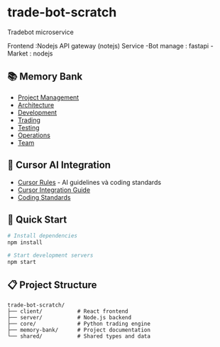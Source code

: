 # trade-bot-scratch

Tradebot microservice

Frontend :Nodejs
API gateway (notejs)
Service
-Bot manage : fastapi
-Market : nodejs

## 📚 Memory Bank
- [Project Management](./memory-bank/project-management/)
- [Architecture](./memory-bank/architecture/)
- [Development](./memory-bank/development/)
- [Trading](./memory-bank/trading/)
- [Testing](./memory-bank/testing/)
- [Operations](./memory-bank/operations/)
- [Team](./memory-bank/team/)

## 🤖 Cursor AI Integration
- [Cursor Rules](./.cursorrules) - AI guidelines và coding standards
- [Cursor Integration Guide](./memory-bank/development/coding-standards/cursor-integration.md)
- [Coding Standards](./memory-bank/development/coding-standards/coding-standards.md)

## 🚀 Quick Start
```bash
# Install dependencies
npm install

# Start development servers
npm start
```

## 📋 Project Structure
```
trade-bot-scratch/
├── client/           # React frontend
├── server/           # Node.js backend
├── core/             # Python trading engine
├── memory-bank/      # Project documentation
└── shared/           # Shared types and data
```

